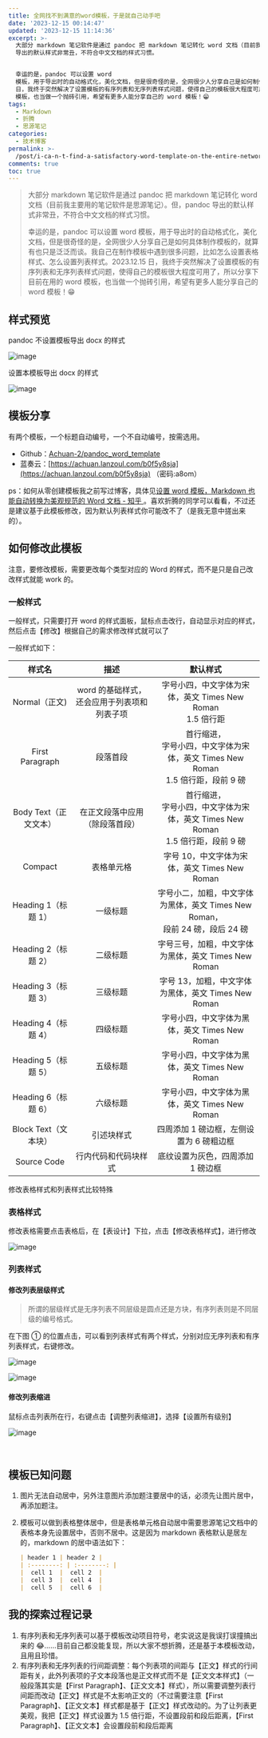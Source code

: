 ```yaml
---
title: 全网找不到满意的word模板，于是就自己动手吧
date: '2023-12-15 00:14:47'
updated: '2023-12-15 11:14:36'
excerpt: >-
  大部分 markdown 笔记软件是通过 pandoc 把 markdown 笔记转化 word 文档（目前我主要用的笔记软件是思源笔记）。但，pandoc
  导出的默认样式非常丑，不符合中文文档的样式习惯。


  幸运的是，pandoc 可以设置 word
  模板，用于导出时的自动格式化，美化文档，但是很奇怪的是，全网很少人分享自己是如何制作模板的。我自己在制作模板中遇到很多问题，比如怎么设置表格样式、怎么设置列表样式。2023.12.15
  日，我终于突然解决了设置模板的有序列表和无序列表样式问题，使得自己的模板很大程度可用了，所以分享下目前在用的 word
  模板，也当做一个抛砖引用，希望有更多人能分享自己的 word 模板！😁
tags:
  - Markdown
  - 折腾
  - 思源笔记
categories:
  - 技术博客
permalink: >-
  /post/i-ca-n-t-find-a-satisfactory-word-template-on-the-entire-network-so-i-made-one-myself-nano3.html
comments: true
toc: true
---
```


> 大部分 markdown 笔记软件是通过 pandoc 把 markdown 笔记转化 word 文档（目前我主要用的笔记软件是思源笔记）。但，pandoc 导出的默认样式非常丑，不符合中文文档的样式习惯。
>
> 幸运的是，pandoc 可以设置 word 模板，用于导出时的自动格式化，美化文档，但是很奇怪的是，全网很少人分享自己是如何具体制作模板的，就算有也只是泛泛而谈。我自己在制作模板中遇到很多问题，比如怎么设置表格样式、怎么设置列表样式。2023.12.15 日，我终于突然解决了设置模板的有序列表和无序列表样式问题，使得自己的模板很大程度可用了，所以分享下目前在用的 word 模板，也当做一个抛砖引用，希望有更多人能分享自己的 word 模板！😁

## 样式预览

pandoc 不设置模板导出 docx 的样式

​![image](https://raw.githubusercontent.com/Achuan-2/PicBed/pic/assets/202312151117257.png)​

设置本模板导出 docx 的样式

​​​​![image](https://raw.githubusercontent.com/Achuan-2/PicBed/pic/assets/202312151117327.png)​​​​

## 模板分享

有两个模板，一个标题自动编号，一个不自动编号，按需选用。

* Github：[Achuan-2/pandoc_word_template ](https://github.com/Achuan-2/pandoc_word_template)
* 蓝奏云：[https://achuan.lanzoul.com/b0f5y8sja](https://achuan.lanzoul.com/b0f5y8sja) （密码:a8om）

ps：如何从零创建模板我之前写过博客，具体见[设置 word 模板，Markdown 也能自动转换为美观规范的 Word 文档 - 知乎 ](https://zhuanlan.zhihu.com/p/581000852)。喜欢折腾的同学可以看看，不过还是建议基于此模板修改，因为默认列表样式你可能改不了（是我无意中搓出来的）。

## 如何修改此模板

注意，要修改模板，需要更改每个类型对应的 Word 的样式，而不是只是自己改改样式就能 work 的。

### 一般样式

一般样式，只需要打开 word 的样式面板，鼠标点击改行，自动显示对应的样式，然后点击【修改】根据自己的需求修改样式就可以了

一般样式如下：

|样式名|描述|默认样式|
| :--------------------------: | :--------------------------------------------------------: | :---------------------------------------------------------------------------: |
|Normal（正文)|word 的基础样式，还会应用于列表项和列表子项|字号小四，中文字体为宋体，英文 Times New Roman<br />1.5 倍行距|
|First Paragraph|段落首段|首行缩进，<br />字号小四，中文字体为宋体，英文 Times New Roman<br />1.5 倍行距，段前 9 磅<br />|
|Body Text（正文文本）|在正文段落中应用（除段落首段）|首行缩进，<br />字号小四，中文字体为宋体，英文 Times New Roman<br />1.5 倍行距，段前 9 磅<br />|
|Compact|表格单元格|字号 10，中文字体为宋体，英文 Times New Roman|
|Heading 1（标题 1）|一级标题|字号小二，加粗，中文字体为黑体，英文 Times New Roman，<br />段前 24 磅，段后 24 磅<br />|
|Heading 2（标题 2）|二级标题|字号三号，加粗，中文字体为黑体，英文 Times New Roman|
|Heading 3（标题 3）|三级标题|字号 13，加粗，中文字体为黑体，英文 Times New Roman|
|Heading 4（标题 4）|四级标题|字号小四，中文字体为黑体，英文 Times New Roman|
|Heading 5（标题 5）|五级标题|字号小四，中文字体为黑体，英文 Times New Roman|
|Heading 6（标题 6）|六级标题|字号小四，中文字体为黑体，英文 Times New Roman|
|Block Text（文本块）|引述块样式|四周添加 1 磅边框，左侧设置为 6 磅粗边框|
|Source Code|行内代码和代码块样式|底纹设置为灰色，四周添加 1 磅边框|

修改表格样式和列表样式比较特殊

### 表格样式

修改表格需要点击表格后，在【表设计】下拉，点击【修改表格样式】，进行修改

​![image](https://raw.githubusercontent.com/Achuan-2/PicBed/pic/assets/202312151117256.png)​

### 列表样式

#### 修改列表层级样式

> 所谓的层级样式是无序列表不同层级是圆点还是方块，有序列表则是不同层级的编号格式。

在下图 ① 的位置点击，可以看到列表样式有两个样式，分别对应无序列表和有序列表样式，右键修改。

​![image](https://raw.githubusercontent.com/Achuan-2/PicBed/pic/assets/202312151114293.png)​

​![image](https://raw.githubusercontent.com/Achuan-2/PicBed/pic/assets/202312150020186.png)​

#### 修改列表缩进

鼠标点击列表所在行，右键点击【调整列表缩进】，选择【设置所有级别】

​![image](https://raw.githubusercontent.com/Achuan-2/PicBed/pic/assets/202312150014510.png)​

‍

## 模板已知问题

1. 图片无法自动居中，另外注意图片添加题注要居中的话，必须先让图片居中，再添加题注。
2. 模板可以做到表格整体居中，但是表格单元格自动居中需要思源笔记文档中的表格本身先设置居中，否则不居中。这是因为 markdown 表格默认是居左的，markdown 的居中语法如下：

   ```markdown
   | header 1 | header 2 |
   | :--------: | :--------: |
   |  cell 1  |  cell 2  |
   |  cell 3  |  cell 4  |
   |  cell 5  |  cell 6  |
   ```

## 我的探索过程记录

1. 有序列表和无序列表可以基于模板改动项目符号，老实说这是我误打误撞搞出来的 😂……目前自己都没能复现，所以大家不想折腾，还是基于本模板改动，且用且珍惜。
2. 有序列表和无序列表的行间距调整：每个列表项的间距与【正文】样式的行间距有关，此外列表项的子文本段落也是正文样式而不是【正文文本样式】（一般段落其实是【First Paragraph】、【正文文本】样式），所以需要调整列表行间距而改动【正文】样式是不太影响正文的（不过需要注意【First Paragraph】、【正文文本】样式都是基于【正文】样式改动的。为了让列表更美观，我把【正文】样式设置为 1.5 倍行距，不设置段前和段后距离，【First Paragraph】、【正文文本】会设置段前和段后距离
